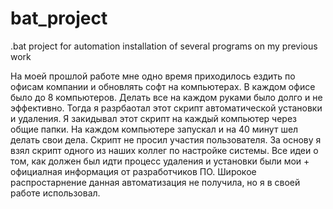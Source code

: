 # bat_project
.bat project for automation installation of several programs on my previous work

На моей прошлой работе мне одно время приходилось ездить по офисам компании и обновлять софт на компьютерах.
В каждом офисе было до 8 компьютеров. Делать все на каждом руками было долго и не эффективно.
Тогда я разрбаотал этот скрипт автоматической установки и удаления.
Я закидывал этот скрипт на каждый компьютер через общие папки. На каждом компьютере запускал и на 40 минут шел делать свои дела. Скрипт не просил участия пользователя.
За основу я взял скрипт одного из наших коллег по настройке системы. 
Все идеи о том, как должен был идти процесс удаления  и установки были мои + официалная информация от разработчиков ПО.
Широкое распростарнение данная автоматизация не получила, но я в своей работе использовал.
